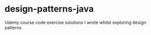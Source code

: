 # design-patterns-java
Udemy course code exercise solutions I wrote whilst exploring design patterns
